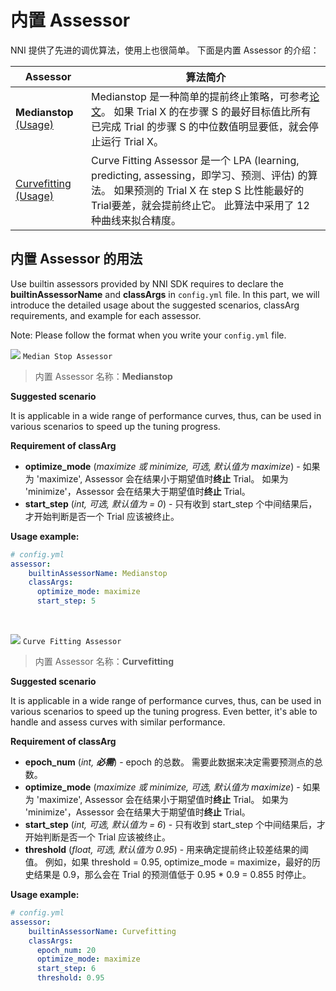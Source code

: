 # 内置 Assessor

NNI 提供了先进的调优算法，使用上也很简单。 下面是内置 Assessor 的介绍：

| Assessor                                                                                                                                | 算法简介                                                                                                                                                                                             |
| --------------------------------------------------------------------------------------------------------------------------------------- | ------------------------------------------------------------------------------------------------------------------------------------------------------------------------------------------------ |
| **Medianstop** [(Usage)](#MedianStop)                                                                                                   | Medianstop 是一种简单的提前终止策略，可参考[论文](https://static.googleusercontent.com/media/research.google.com/en//pubs/archive/46180.pdf)。 如果 Trial X 的在步骤 S 的最好目标值比所有已完成 Trial 的步骤 S 的中位数值明显要低，就会停止运行 Trial X。 |
| [Curvefitting](https://github.com/Microsoft/nni/blob/master/src/sdk/pynni/nni/curvefitting_assessor/README.md) [(Usage)](#Curvefitting) | Curve Fitting Assessor 是一个 LPA (learning, predicting, assessing，即学习、预测、评估) 的算法。 如果预测的 Trial X 在 step S 比性能最好的 Trial要差，就会提前终止它。 此算法中采用了 12 种曲线来拟合精度。                                              |

## 内置 Assessor 的用法

Use builtin assessors provided by NNI SDK requires to declare the **builtinAssessorName** and **classArgs** in `config.yml` file. In this part, we will introduce the detailed usage about the suggested scenarios, classArg requirements, and example for each assessor.

Note: Please follow the format when you write your `config.yml` file.

<a name="MedianStop"></a>

![](https://placehold.it/15/1589F0/000000?text=+) `Median Stop Assessor`

> 内置 Assessor 名称：**Medianstop**

**Suggested scenario**

It is applicable in a wide range of performance curves, thus, can be used in various scenarios to speed up the tuning progress.

**Requirement of classArg**

* **optimize_mode** (*maximize 或 minimize, 可选, 默认值为 maximize*) - 如果为 'maximize', Assessor 会在结果小于期望值时**终止** Trial。 如果为 'minimize'，Assessor 会在结果大于期望值时**终止** Trial。
* **start_step** (*int, 可选, 默认值为 = 0*) - 只有收到 start_step 个中间结果后，才开始判断是否一个 Trial 应该被终止。

**Usage example:**

```yml
# config.yml
assessor:
    builtinAssessorName: Medianstop
    classArgs:
      optimize_mode: maximize
      start_step: 5
```

<br />

<a name="Curvefitting"></a>

![](https://placehold.it/15/1589F0/000000?text=+) `Curve Fitting Assessor`

> 内置 Assessor 名称：**Curvefitting**

**Suggested scenario**

It is applicable in a wide range of performance curves, thus, can be used in various scenarios to speed up the tuning progress. Even better, it's able to handle and assess curves with similar performance.

**Requirement of classArg**

* **epoch_num** (*int, **必需***) - epoch 的总数。 需要此数据来决定需要预测点的总数。
* **optimize_mode** (*maximize 或 minimize, 可选, 默认值为 maximize*) - 如果为 'maximize', Assessor 会在结果小于期望值时**终止** Trial。 如果为 'minimize'，Assessor 会在结果大于期望值时**终止** Trial。
* **start_step** (*int, 可选, 默认值为 = 6*) - 只有收到 start_step 个中间结果后，才开始判断是否一个 Trial 应该被终止。
* **threshold** (*float, 可选, 默认值为 0.95*) - 用来确定提前终止较差结果的阈值。 例如，如果 threshold = 0.95, optimize_mode = maximize，最好的历史结果是 0.9，那么会在 Trial 的预测值低于 0.95 * 0.9 = 0.855 时停止。

**Usage example:**

```yml
# config.yml
assessor:
    builtinAssessorName: Curvefitting
    classArgs:
      epoch_num: 20
      optimize_mode: maximize
      start_step: 6
      threshold: 0.95
```